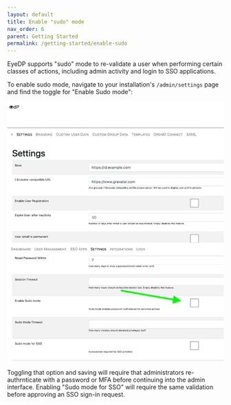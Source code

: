 ```yaml
---
layout: default
title: Enable "sudo" mode
nav_order: 6
parent: Getting Started
permalink: /getting-started/enable-sudo
---
```


EyeDP supports "sudo" mode to re-validate a user when performing certain classes of actions, including admin activity and login to SSO applications.

To enable sudo mode, navigate to your installation's `/admin/settings` page and find the toggle for "Enable Sudo mode":

![Admin settings page](/images/admin_settings.png)

Toggling that option and saving will require that administrators re-authrnticate with a password or MFA before continuing into the admin interface. Enabling "Sudo mode for SSO" will require the same validation before approving an SSO sign-in request.